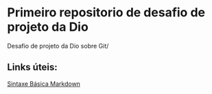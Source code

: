 # Primeiro repositorio de  desafio de projeto da Dio
Desafio de projeto da Dio sobre Git/

## Links úteis:
[Sintaxe Básica Markdown](https://www.markdownguide.org/basic-syntax/)
